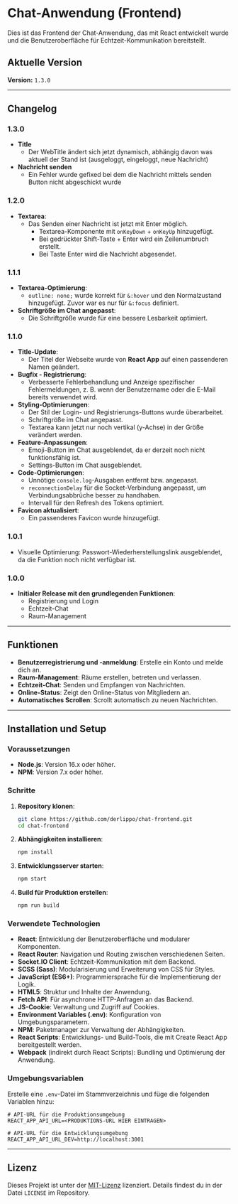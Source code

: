 # Chat-Anwendung (Frontend)

Dies ist das Frontend der Chat-Anwendung, das mit React entwickelt wurde und die Benutzeroberfläche für Echtzeit-Kommunikation bereitstellt.

## Aktuelle Version

**Version:** `1.3.0`

---

## Changelog

### **1.3.0**

- **Title**
  - Der WebTitle ändert sich jetzt dynamisch, abhängig davon was aktuell der Stand ist (ausgeloggt, eingeloggt, neue Nachricht)
- **Nachricht senden**
  - Ein Fehler wurde gefixed bei dem die Nachricht mittels senden Button nicht abgeschickt wurde

### 1.2.0

- **Textarea**:
  - Das Senden einer Nachricht ist jetzt mit Enter möglich.
    - Textarea-Komponente mit `onKeyDown` + `onKeyUp` hinzugefügt.
    - Bei gedrückter Shift-Taste + Enter wird ein Zeilenumbruch erstellt.
    - Bei Taste Enter wird die Nachricht abgesendet.

### 1.1.1

- **Textarea-Optimierung**:
  - `outline: none;` wurde korrekt für `&:hover` und den Normalzustand hinzugefügt. Zuvor war es nur für `&:focus` definiert.
- **Schriftgröße im Chat angepasst**:
  - Die Schriftgröße wurde für eine bessere Lesbarkeit optimiert.

### 1.1.0

- **Title-Update**:
  - Der Titel der Webseite wurde von **React App** auf einen passenderen Namen geändert.
- **Bugfix - Registrierung**:
  - Verbesserte Fehlerbehandlung und Anzeige spezifischer Fehlermeldungen, z. B. wenn der Benutzername oder die E-Mail bereits verwendet wird.
- **Styling-Optimierungen**:
  - Der Stil der Login- und Registrierungs-Buttons wurde überarbeitet.
  - Schriftgröße im Chat angepasst.
  - Textarea kann jetzt nur noch vertikal (y-Achse) in der Größe verändert werden.
- **Feature-Anpassungen**:
  - Emoji-Button im Chat ausgeblendet, da er derzeit noch nicht funktionsfähig ist.
  - Settings-Button im Chat ausgeblendet.
- **Code-Optimierungen**:
  - Unnötige `console.log`-Ausgaben entfernt bzw. angepasst.
  - `reconnectionDelay` für die Socket-Verbindung angepasst, um Verbindungsabbrüche besser zu handhaben.
  - Intervall für den Refresh des Tokens optimiert.
- **Favicon aktualisiert**:
  - Ein passenderes Favicon wurde hinzugefügt.

### 1.0.1

- Visuelle Optimierung: Passwort-Wiederherstellungslink ausgeblendet, da die Funktion noch nicht verfügbar ist.

### 1.0.0

- **Initialer Release mit den grundlegenden Funktionen**:
  - Registrierung und Login
  - Echtzeit-Chat
  - Raum-Management

---

## Funktionen

- **Benutzerregistrierung und -anmeldung**: Erstelle ein Konto und melde dich an.
- **Raum-Management**: Räume erstellen, betreten und verlassen.
- **Echtzeit-Chat**: Senden und Empfangen von Nachrichten.
- **Online-Status**: Zeigt den Online-Status von Mitgliedern an.
- **Automatisches Scrollen**: Scrollt automatisch zu neuen Nachrichten.

---

## Installation und Setup

### Voraussetzungen

- **Node.js**: Version 16.x oder höher.
- **NPM**: Version 7.x oder höher.

### Schritte

1. **Repository klonen**:

   ```bash
   git clone https://github.com/derlippo/chat-frontend.git
   cd chat-frontend
   ```

2. **Abhängigkeiten installieren**:

   ```bash
   npm install
   ```

3. **Entwicklungsserver starten**:

   ```bash
   npm start
   ```

4. **Build für Produktion erstellen**:
   ```bash
   npm run build
   ```

### Verwendete Technologien

- **React**: Entwicklung der Benutzeroberfläche und modularer Komponenten.
- **React Router**: Navigation und Routing zwischen verschiedenen Seiten.
- **Socket.IO Client**: Echtzeit-Kommunikation mit dem Backend.
- **SCSS (Sass)**: Modularisierung und Erweiterung von CSS für Styles.
- **JavaScript (ES6+)**: Programmiersprache für die Implementierung der Logik.
- **HTML5**: Struktur und Inhalte der Anwendung.
- **Fetch API**: Für asynchrone HTTP-Anfragen an das Backend.
- **JS-Cookie**: Verwaltung und Zugriff auf Cookies.
- **Environment Variables (.env)**: Konfiguration von Umgebungsparametern.
- **NPM**: Paketmanager zur Verwaltung der Abhängigkeiten.
- **React Scripts**: Entwicklungs- und Build-Tools, die mit Create React App bereitgestellt werden.
- **Webpack** (indirekt durch React Scripts): Bundling und Optimierung der Anwendung.

### Umgebungsvariablen

Erstelle eine `.env`-Datei im Stammverzeichnis und füge die folgenden Variablen hinzu:

```env
# API-URL für die Produktionsumgebung
REACT_APP_API_URL=<PRODUKTIONS-URL HIER EINTRAGEN>

# API-URL für die Entwicklungsumgebung
REACT_APP_API_URL_DEV=http://localhost:3001
```

---

## Lizenz

Dieses Projekt ist unter der [MIT-Lizenz](LICENSE) lizenziert. Details findest du in der Datei `LICENSE` im Repository.
